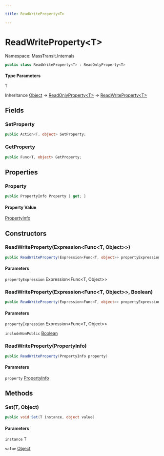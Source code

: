 ```yaml
---

title: ReadWriteProperty<T>

---
```


# ReadWriteProperty\<T\>

Namespace: MassTransit.Internals

```csharp
public class ReadWriteProperty<T> : ReadOnlyProperty<T>
```

#### Type Parameters

`T`<br/>

Inheritance [Object](https://learn.microsoft.com/en-us/dotnet/api/system.object) → [ReadOnlyProperty\<T\>](../masstransit-internals/readonlyproperty-1) → [ReadWriteProperty\<T\>](../masstransit-internals/readwriteproperty-1)

## Fields

### **SetProperty**

```csharp
public Action<T, object> SetProperty;
```

### **GetProperty**

```csharp
public Func<T, object> GetProperty;
```

## Properties

### **Property**

```csharp
public PropertyInfo Property { get; }
```

#### Property Value

[PropertyInfo](https://learn.microsoft.com/en-us/dotnet/api/system.reflection.propertyinfo)<br/>

## Constructors

### **ReadWriteProperty(Expression\<Func\<T, Object\>\>)**

```csharp
public ReadWriteProperty(Expression<Func<T, object>> propertyExpression)
```

#### Parameters

`propertyExpression` Expression\<Func\<T, Object\>\><br/>

### **ReadWriteProperty(Expression\<Func\<T, Object\>\>, Boolean)**

```csharp
public ReadWriteProperty(Expression<Func<T, object>> propertyExpression, bool includeNonPublic)
```

#### Parameters

`propertyExpression` Expression\<Func\<T, Object\>\><br/>

`includeNonPublic` [Boolean](https://learn.microsoft.com/en-us/dotnet/api/system.boolean)<br/>

### **ReadWriteProperty(PropertyInfo)**

```csharp
public ReadWriteProperty(PropertyInfo property)
```

#### Parameters

`property` [PropertyInfo](https://learn.microsoft.com/en-us/dotnet/api/system.reflection.propertyinfo)<br/>

## Methods

### **Set(T, Object)**

```csharp
public void Set(T instance, object value)
```

#### Parameters

`instance` T<br/>

`value` [Object](https://learn.microsoft.com/en-us/dotnet/api/system.object)<br/>
